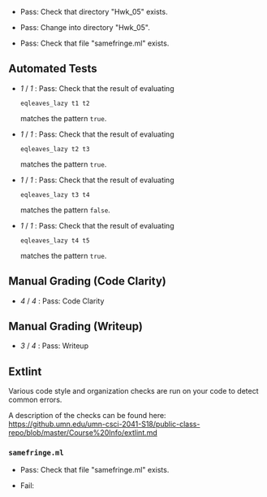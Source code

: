 + Pass: Check that directory "Hwk_05" exists.

+ Pass: Change into directory "Hwk_05".

+ Pass: Check that file "samefringe.ml" exists.

## Automated Tests

+  _1_ / _1_ : Pass: 
Check that the result of evaluating
   ```
   eqleaves_lazy t1 t2
   ```
   matches the pattern `true`.

   




+  _1_ / _1_ : Pass: 
Check that the result of evaluating
   ```
   eqleaves_lazy t2 t3
   ```
   matches the pattern `true`.

   




+  _1_ / _1_ : Pass: 
Check that the result of evaluating
   ```
   eqleaves_lazy t3 t4
   ```
   matches the pattern `false`.

   




+  _1_ / _1_ : Pass: 
Check that the result of evaluating
   ```
   eqleaves_lazy t4 t5
   ```
   matches the pattern `true`.

   




## Manual Grading (Code Clarity)

+  _4_ / _4_ : Pass: Code Clarity

    

## Manual Grading (Writeup)

+  _3_ / _4_ : Pass: Writeup

    

## Extlint

Various code style and organization checks are run on your code to detect common errors.

A description of the checks can be found here:  https://github.umn.edu/umn-csci-2041-S18/public-class-repo/blob/master/Course%20Info/extlint.md

### `samefringe.ml`

+ Pass: Check that file "samefringe.ml" exists.

+ Fail: 

```
```



